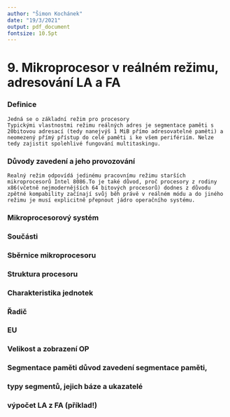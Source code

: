 ```yaml
---
author: "Šimon Kochánek"
date: "19/3/2021"
output: pdf_document
fontsize: 10.5pt
---
```


<style type="text/css">
  body{
    font-size: 10.5pt;
  }
</style>

# 9. Mikroprocesor v reálném režimu, adresování LA a FA

### Definice

    Jedná se o základní režim pro procesory
    Typickými vlastnostmi režimu reálných adres je segmentace paměti s 20bitovou adresací (tedy nanejvýš 1 MiB přímo adresovatelné paměti) a neomezený přímý přístup do celé paměti i ke všem perifériím. Nelze tedy zajistit spolehlivé fungování multitaskingu.

### Důvody zavedení a jeho provozování

    Realný režim odpovídá jedinému pracovnímu režimu starších mikroprocesorů Intel 8086.To je také důvod, proč procesory z rodiny x86(včetně nejmodernějších 64 bitových procesorů) dodnes z důvodu zpětné kompability začínají svůj běh právě v reálném módu a do jiného režimu je musí explicitně přepnout jádro operačního systému.

### Mikroprocesorový systém

    

### Součásti

    

### Sběrnice mikroprocesoru


### Struktura procesoru

### Charakteristika jednotek 

### Řadič

### EU

### Velikost a zobrazení OP

### Segmentace paměti důvod zavedení segmentace paměti, 

### typy segmentů, jejich báze a ukazatelé

### výpočet LA z FA (příklad!)